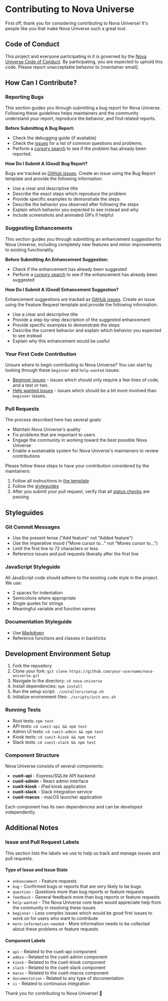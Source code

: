 # Contributing to Nova Universe

First off, thank you for considering contributing to Nova Universe! It's people like you that make Nova Universe such a great tool.

## Code of Conduct

This project and everyone participating in it is governed by the [Nova Universe Code of Conduct](CODE_OF_CONDUCT.md). By participating, you are expected to uphold this code. Please report unacceptable behavior to [maintainer email].

## How Can I Contribute?

### Reporting Bugs

This section guides you through submitting a bug report for Nova Universe. Following these guidelines helps maintainers and the community understand your report, reproduce the behavior, and find related reports.

**Before Submitting A Bug Report:**
- Check the debugging guide (if available)
- Check the [issues](https://github.com/itristenx/nova-universe/issues) for a list of common questions and problems.
- Perform a [cursory search](https://github.com/itristenx/nova-universe/issues) to see if the problem has already been reported.

**How Do I Submit A (Good) Bug Report?**

Bugs are tracked as [GitHub issues](https://github.com/itristenx/nova-universe/issues). Create an issue using the Bug Report template and provide the following information:

- Use a clear and descriptive title
- Describe the exact steps which reproduce the problem
- Provide specific examples to demonstrate the steps
- Describe the behavior you observed after following the steps
- Explain which behavior you expected to see instead and why
- Include screenshots and animated GIFs if helpful

### Suggesting Enhancements

This section guides you through submitting an enhancement suggestion for Nova Universe, including completely new features and minor improvements to existing functionality.

**Before Submitting An Enhancement Suggestion:**
- Check if the enhancement has already been suggested
- Perform a [cursory search](https://github.com/itristenx/nova-universe/issues) to see if the enhancement has already been suggested

**How Do I Submit A (Good) Enhancement Suggestion?**

Enhancement suggestions are tracked as [GitHub issues](https://github.com/itristenx/nova-universe/issues). Create an issue using the Feature Request template and provide the following information:

- Use a clear and descriptive title
- Provide a step-by-step description of the suggested enhancement
- Provide specific examples to demonstrate the steps
- Describe the current behavior and explain which behavior you expected to see instead
- Explain why this enhancement would be useful

### Your First Code Contribution

Unsure where to begin contributing to Nova Universe? You can start by looking through these `beginner` and `help-wanted` issues:

- [Beginner issues](https://github.com/itristenx/nova-universe/labels/beginner) - issues which should only require a few lines of code, and a test or two.
- [Help wanted issues](https://github.com/itristenx/nova-universe/labels/help%20wanted) - issues which should be a bit more involved than `beginner` issues.

### Pull Requests

The process described here has several goals:

- Maintain Nova Universe's quality
- Fix problems that are important to users
- Engage the community in working toward the best possible Nova Universe
- Enable a sustainable system for Nova Universe's maintainers to review contributions

Please follow these steps to have your contribution considered by the maintainers:

1. Follow all instructions in [the template](PULL_REQUEST_TEMPLATE.md)
2. Follow the [styleguides](#styleguides)
3. After you submit your pull request, verify that all [status checks](https://help.github.com/articles/about-status-checks/) are passing

## Styleguides

### Git Commit Messages

- Use the present tense ("Add feature" not "Added feature")
- Use the imperative mood ("Move cursor to..." not "Moves cursor to...")
- Limit the first line to 72 characters or less
- Reference issues and pull requests liberally after the first line

### JavaScript Styleguide

All JavaScript code should adhere to the existing code style in the project. We use:

- 2 spaces for indentation
- Semicolons where appropriate
- Single quotes for strings
- Meaningful variable and function names

### Documentation Styleguide

- Use [Markdown](https://daringfireball.net/projects/markdown/)
- Reference functions and classes in backticks

## Development Environment Setup

1. Fork the repository
2. Clone your fork: `git clone https://github.com/your-username/nova-universe.git`
3. Navigate to the directory: `cd nova-universe`
4. Install dependencies: `npm install`
5. Run the setup script: `./installers/setup.sh`
6. Initialize environment files: `./scripts/init-env.sh`

### Running Tests

- Root tests: `npm test`
- API tests: `cd cueit-api && npm test`
- Admin UI tests: `cd cueit-admin && npm test`
- Kiosk tests: `cd cueit-kiosk && npm test`
- Slack tests: `cd cueit-slack && npm test`

### Component Structure

Nova Universe consists of several components:

- **cueit-api** - Express/SQLite API backend
- **cueit-admin** - React admin interface 
- **cueit-kiosk** - iPad kiosk application
- **cueit-slack** - Slack integration service
- **cueit-macos** - macOS launcher application

Each component has its own dependencies and can be developed independently.

## Additional Notes

### Issue and Pull Request Labels

This section lists the labels we use to help us track and manage issues and pull requests.

#### Type of Issue and Issue State

- `enhancement` - Feature requests
- `bug` - Confirmed bugs or reports that are very likely to be bugs
- `question` - Questions more than bug reports or feature requests
- `feedback` - General feedback more than bug reports or feature requests
- `help-wanted` - The Nova Universe core team would appreciate help from the community in resolving these issues
- `beginner` - Less complex issues which would be good first issues to work on for users who want to contribute
- `more-information-needed` - More information needs to be collected about these problems or feature requests

#### Component Labels

- `api` - Related to the cueit-api component
- `admin` - Related to the cueit-admin component  
- `kiosk` - Related to the cueit-kiosk component
- `slack` - Related to the cueit-slack component
- `macos` - Related to the cueit-macos component
- `documentation` - Related to any type of documentation
- `ci` - Related to continuous integration

Thank you for contributing to Nova Universe! 🚀